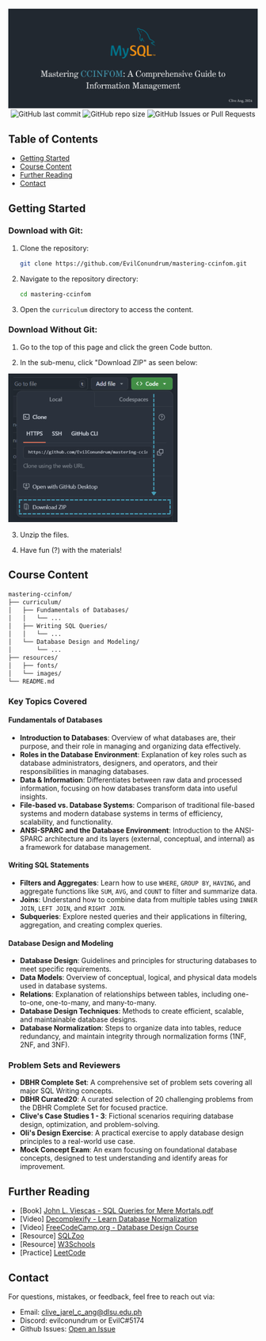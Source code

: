 <p align="center">
  <img src="resources/images/mastering-ccinfom-banner.png">
  <img alt="GitHub last commit" src="https://img.shields.io/github/last-commit/EvilConundrum/mastering-ccinfom">
  <img alt="GitHub repo size" src="https://img.shields.io/github/repo-size/EvilConundrum/mastering-ccinfom">
  <img alt="GitHub Issues or Pull Requests" src="https://img.shields.io/github/issues/EvilConundrum/mastering-ccinfom">
</p>

## Table of Contents
- [Getting Started](#getting-started)
- [Course Content](#course-content)
- [Further Reading](#further-reading)
- [Contact](#contact)
## Getting Started

### Download with Git:

1. Clone the repository:
    ```bash
    git clone https://github.com/EvilConundrum/mastering-ccinfom.git
    ```

2. Navigate to the repository directory:
    ```bash
    cd mastering-ccinfom
    ```

3. Open the `curriculum` directory to access the content.

### Download Without Git:

1. Go to the top of this page and click the green Code button.

2. In the sub-menu, click "Download ZIP" as seen below:

<img src="resources/images/download-without-git.png" height=300>

3. Unzip the files.

4. Have fun (?) with the materials!

## Course Content
```
mastering-ccinfom/
├── curriculum/
│   ├── Fundamentals of Databases/
│   │   └── ...
│   ├── Writing SQL Queries/
│   │   └── ...
│   └── Database Design and Modeling/
│       └── ...
├── resources/
│   ├── fonts/
│   └── images/
└── README.md
```
### Key Topics Covered

#### Fundamentals of Databases
- **Introduction to Databases**: Overview of what databases are, their purpose, and their role in managing and organizing data effectively.
- **Roles in the Database Environment**: Explanation of key roles such as database administrators, designers, and operators, and their responsibilities in managing databases.
- **Data & Information**: Differentiates between raw data and processed information, focusing on how databases transform data into useful insights.
- **File-based vs. Database Systems**: Comparison of traditional file-based systems and modern database systems in terms of efficiency, scalability, and functionality.
- **ANSI-SPARC and the Database Environment**: Introduction to the ANSI-SPARC architecture and its layers (external, conceptual, and internal) as a framework for database management.

#### Writing SQL Statements
- **Filters and Aggregates**: Learn how to use `WHERE`, `GROUP BY`, `HAVING`, and aggregate functions like `SUM`, `AVG`, and `COUNT` to filter and summarize data.
- **Joins**: Understand how to combine data from multiple tables using `INNER JOIN`, `LEFT JOIN`, and `RIGHT JOIN`.
- **Subqueries**: Explore nested queries and their applications in filtering, aggregation, and creating complex queries.

#### Database Design and Modeling
- **Database Design**: Guidelines and principles for structuring databases to meet specific requirements.
- **Data Models**: Overview of conceptual, logical, and physical data models used in database systems.
- **Relations**: Explanation of relationships between tables, including one-to-one, one-to-many, and many-to-many.
- **Database Design Techniques**: Methods to create efficient, scalable, and maintainable database designs.
- **Database Normalization**: Steps to organize data into tables, reduce redundancy, and maintain integrity through normalization forms (1NF, 2NF, and 3NF).

### Problem Sets and Reviewers
- **DBHR Complete Set**: A comprehensive set of problem sets covering all major SQL Writing concepts.
- **DBHR Curated20**: A curated selection of 20 challenging problems from the DBHR Complete Set for focused practice.
- **Clive's Case Studies 1 - 3**: Fictional scenarios requiring database design, optimization, and problem-solving.
- **Oli's Design Exercise**: A practical exercise to apply database design principles to a real-world use case.
- **Mock Concept Exam**: An exam focusing on foundational database concepts, designed to test understanding and identify areas for improvement.

## Further Reading

- [Book] [John L. Viescas - SQL Queries for Mere Mortals.pdf](https://github.com/user-attachments/files/17941816/John.L.Viescas.-.SQL.Queries.for.Mere.Mortals.pdf)
- [Video] [Decomplexify - Learn Database Normalization](https://www.youtube.com/watch?v=GFQaEYEc8_8&t=961s&pp=ygUIZGF0YWJhc2U%3D)
- [Video] [FreeCodeCamp.org - Database Design Course](https://www.youtube.com/watch?v=ztHopE5Wnpc&t=15226s&pp=ygUIZGF0YWJhc2U%3D)
- [Resource] [SQLZoo](https://sqlzoo.net/wiki/SQL_Tutorial)
- [Resource] [W3Schools](https://www.w3schools.com/mysql/default.asp)
- [Practice] [LeetCode](https://leetcode.com/problemset/database)

## Contact

For questions, mistakes, or feedback, feel free to reach out via:
- Email: [clive_jarel_c_ang@dlsu.edu.ph](mailto:clive_jarel_c_ang@dlsu.edu.ph)
- Discord: evilconundrum or EvilC#5174
- Github Issues: [Open an Issue](https://github.com/EvilConundrum/mastering-ccinfom/issues)
